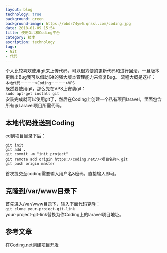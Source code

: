 ```yaml
---
layout: blog
technology: true
background: green
background-image: https://obdr74yw6.qnssl.com/coding.jpg
date: 2018-01-09 15:54
title: 使用Git和Coding平台
category: 技术
ascription: technology
tags:
- Git
- 代码
---
```


个人比较喜欢使用git来上传代码，可以很方便的更新代码和进行回滚，一旦版本更新出Bug我可以借助Git的强大版本管理能力来修复Bug。
流程大概是这样：  
`本地代码－－－－>Coding－－－－>VPS`  
既然要使用git，那么先在VPS上安装git：  
`sudo apt-get install git`  
安装完成就可以使用git了，然后在Coding上创建一个私有项目laravel，里面包含所有该Laravel项目所需代码。  
## 本地代码推送到Coding
cd到项目目录下后：  
```
git init
git add .
git commit -m "init project"
git remote add origin https://coding.net//<项目名称>.git
git push origin master
```
首次提交至coding需要输入用户名&密码，直接输入即可。  
## 克隆到/var/www目录下
首先进入/var/www目录下，输入下面代码克隆：  
`git clone your-project-git-link`  
your-project-git-link替换为你Coding上的laravel项目地址。  
## 参考文章
[在Coding.net创建项目开发](http://www.jianshu.com/p/eaf2edb496f7)